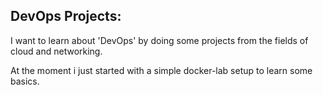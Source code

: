 ## DevOps Projects:
I want to learn about 'DevOps' by doing some projects from the fields of cloud and networking.

At the moment i just started with a simple docker-lab setup to learn some basics. 

